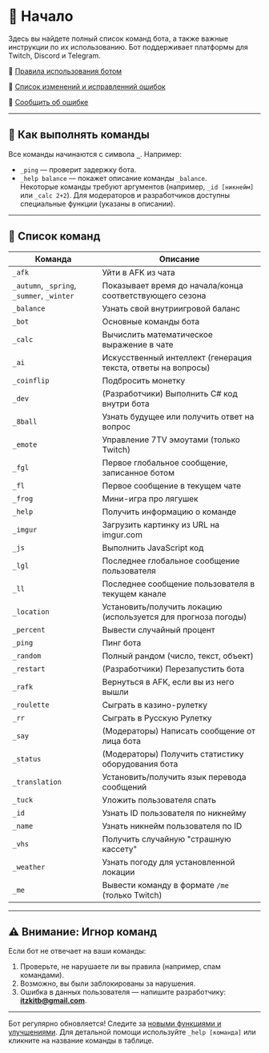 # 🚀 Начало  
Здесь вы найдете полный список команд бота, а также важные инструкции по их использованию. Бот поддерживает платформы для Twitch, Discord и Telegram.

🔗 [Правила использования ботом](terms_of_use.md)

🔗 [Список изменений и исправленний ошибок](https://docs.google.com/spreadsheets/d/1uxPMFWhcAubggrBgKOzKneD3hLp_mAQ7FEec5xg_CqQ/edit?usp=sharing)

🔗 [Сообщить об ошибке](https://forms.gle/HWH1XK9Muic1ycBC6)

---

## 📌 Как выполнять команды  
Все команды начинаются с символа **`_`**. Например:  
- `_ping` — проверит задержку бота.  
- `_help balance` — покажет описание команды `_balance`.  
Некоторые команды требуют аргументов (например, `_id [никнейм]` или `_calc 2+2`). Для модераторов и разработчиков доступны специальные функции (указаны в описании).  

---

## 🧾 Список команд  
| Команда | Описание |  
|--------|----------|  
| `_afk` | Уйти в AFK из чата |  
| `_autumn`, `_spring`, `_summer`, `_winter` | Показывает время до начала/конца соответствующего сезона |  
| `_balance` | Узнать свой внутриигровой баланс |  
| `_bot` | Основные команды бота |  
| `_calc` | Вычислить математическое выражение в чате |  
| `_ai` | Искусственный интеллект (генерация текста, ответы на вопросы) |  
| `_coinflip` | Подбросить монетку |  
| `_dev` | (Разработчики) Выполнить C# код внутри бота |  
| `_8ball` | Узнать будущее или получить ответ на вопрос |  
| `_emote` | Управление 7TV эмоутами (только Twitch) |  
| `_fgl` | Первое глобальное сообщение, записанное ботом |  
| `_fl` | Первое сообщение в текущем чате |  
| `_frog` | Мини-игра про лягушек |  
| `_help` | Получить информацию о команде |  
| `_imgur` | Загрузить картинку из URL на imgur.com |  
| `_js` | Выполнить JavaScript код |  
| `_lgl` | Последнее глобальное сообщение пользователя |  
| `_ll` | Последнее сообщение пользователя в текущем канале |  
| `_location` | Установить/получить локацию (используется для прогноза погоды) |  
| `_percent` | Вывести случайный процент |  
| `_ping` | Пинг бота |  
| `_random` | Полный рандом (число, текст, объект) |  
| `_restart` | (Разработчики) Перезапустить бота |  
| `_rafk` | Вернуться в AFK, если вы из него вышли |  
| `_roulette` | Сыграть в казино-рулетку |  
| `_rr` | Сыграть в Русскую Рулетку |  
| `_say` | (Модераторы) Написать сообщение от лица бота |  
| `_status` | (Модераторы) Получить статистику оборудования бота |  
| `_translation` | Установить/получить язык перевода сообщений |  
| `_tuck` | Уложить пользователя спать |  
| `_id` | Узнать ID пользователя по никнейму |  
| `_name` | Узнать никнейм пользователя по ID |  
| `_vhs` | Получить случайную "страшную кассету" |  
| `_weather` | Узнать погоду для установленной локации |  
| `_me` | Вывести команду в формате `/me` (только Twitch) |  

---

## ⚠️ Внимание: Игнор команд
Если бот не отвечает на ваши команды:
1. Проверьте, не нарушаете ли вы правила (например, спам командами).
2. Возможно, вы были заблокированы за нарушения.
3. Ошибка в данных пользователя — напишите разработчику: **itzkitb@gmail.com**.

---

Бот регулярно обновляется! Следите за [новыми функциями и улучшениями](https://docs.google.com/spreadsheets/d/1uxPMFWhcAubggrBgKOzKneD3hLp_mAQ7FEec5xg_CqQ/edit?usp=sharing). Для детальной помощи используйте `_help [команда]` или кликните на название команды в таблице.

